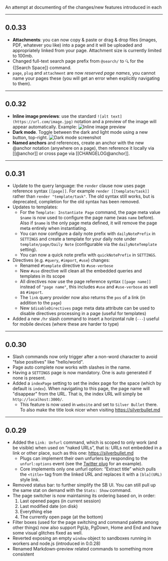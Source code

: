 An attempt at documenting of the changes/new features introduced in each 

---

## 0.0.33
* **Attachments**: you can now copy & paste or drag & drop files (images, PDF, whatever you like) into a page and it will be uploaded and appropriately linked from your page. Attachment size is currently limited to 100mb.
* Changed full-text search page prefix from `@search/` to `🔍` for the {[Search Space]} command.
* `page`, `plug` and `attachment` are now _reserved page names_, you cannot name your pages these (you will get an error when explicitly navigating to them).

---

## 0.0.32
* **Inline image previews**: use the standard `![alt text](https://url.com/image.jpg)` notation and a preview of the image will appear automatically. Example:
  ![Inline image preview](https://user-images.githubusercontent.com/812886/186218876-6d8a4a71-af8b-4e9e-83eb-4ac89607a6b4.png)
* **Dark mode**. Toggle between the dark and light mode using a new button, top-right.
  ![Dark mode screenshot](https://user-images.githubusercontent.com/6335792/187000151-ba06ce55-ad27-494b-bfe9-6b19ef62145b.png)
* **Named anchors** and references, create an anchor with the new @anchor notation (anywhere on a page), then reference it locally via [[@anchor]] or cross page via [[CHANGELOG@anchor]].

---
## 0.0.31
* Update to the query language: the `render` clause now uses page reference syntax `[[page]]`. For example `render [[template/task]]` rather than `render "template/task"`. The old syntax still works, but is deprecated, completion for the old syntax has been removed.
* Updates to templates:
  * For the `Template: Instantiate Page` command, the page meta value `$name` is now used to configure the page name (was `name` before). Also if `$name` is the only page meta defined, it will remove the page meta entirely when instantiating.
  * You can now configure a daily note prefix with `dailyNotePrefix` in `SETTINGS` and create a template for your daily note under `template/page/Daily Note` (configurable via the `dailyNoteTemplate` setting).
  * You can now a quick note prefix with `quickNotePrefix` in `SETTINGS`.
* Directives (e.g. `#query`, `#import`, `#use`) changes:
  * Renamed `#template` directive to `#use-verbose`
  * New `#use` directive will clean all the embedded queries and templates in its scope
  * All directives now use the page reference syntax `[[page name]]` instead of `"page name"`, this includes `#use` and `#use-verbose` as well as `#import`.
  * The `link` query provider now also returns the `pos` of a link (in addition to the `page`)
  * New `$disableDirectives` page meta data attribute can be used to disable directives processing in a page (useful for templates)
* Added a new `/hr` slash command to insert a horizontal rule (`---`) useful for mobile devices (where these are harder to type)

---
## 0.0.30
* Slash commands now only trigger after a non-word character to avoid "false positives" like "hello/world".
* Page auto complete now works with slashes in the name.
* Having a `SETTINGS` page is now mandatory. One is auto generated if none is present.
* Added a `indexPage` setting to set the index page for the space (which by default is `index`). When navigating to this page, the page name will "disappear" from the URL. That is, the index URL will simply be `http://localhost:3000/`.
  * This feature is now used in `website` and set to `Silver Bullet` there. To also make the title look nicer when visiting https://silverbullet.md

---
## 0.0.29
* Added the `Link: Unfurl` command, which is scoped to only work (and be visible) when used on “naked URLs”, that is: URLs not embedded in a link or other place, such as this one: https://silverbullet.md
  * Plugs can implement their own unfurlers by responding to the `unfurl:options` event (see the [Twitter plug](https://github.com/silverbulletmd/silverbullet-twitter) for an example).
  * Core implements only one unfurl option: “Extract title” which pulls the `<title>` tag from the linked URL and replaces it with a `[bla](URL)` style link.
* Removed status bar: to further simplify the SB UI. You can still pull up the same stat on demand with the `Stats: Show` command.
* The page switcher is now maintaining its ordering based on, in order:
  1. Last opened pages (in current session)
  2. Last modified date (on disk)
  3. Everything else
  4. The currently open page (at the bottom)
* Filter boxes (used for the page switching and command palette among other things) now also support PgUp, PgDown, Home and End and have some visual glitches fixed as well.
* Reverted exposing an empty `window` object to sandboxes running in workers and node.js (introduced in 0.0.28)
* Renamed Markdown-preview related commands to something more consistent